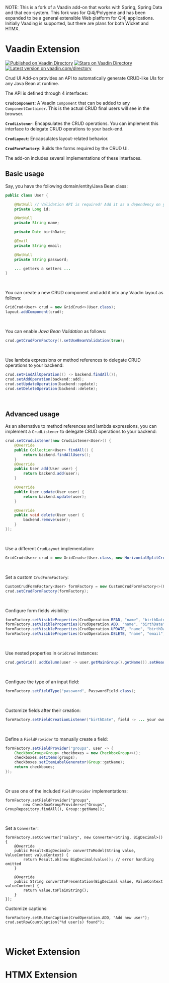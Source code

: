 NOTE: This is a fork of a Vaadin add-on that works with Spring, Spring Data and that eco-system. 
This fork was for Qi4j/Polygene and has been expanded to be a general extensible Web platform 
for Qi4j applications. Initially Vaading is supported, but there are plans for both Wicket and HTMX.

# Vaadin Extension

[![Published on Vaadin  Directory](https://img.shields.io/badge/Vaadin%20Directory-published-00b4f0.svg)](https://vaadin.com/directory/component/crud-ui-add-on)
[![Stars on Vaadin Directory](https://img.shields.io/vaadin-directory/star/crud-ui-add-on.svg)](https://vaadin.com/directory/component/crud-ui-add-on)
[![Latest version on vaadin.com/directory](https://img.shields.io/vaadin-directory/v/crud-ui-add-on.svg)](https://img.shields.io/vaadin-directory/v/crud-ui-add-on.svg)

Crud UI Add-on provides an API to automatically generate CRUD-like UIs for any Java Bean at runtime.

The API is defined through 4 interfaces:

**`CrudComponent`**: A Vaadin `Component` that can be added to any `ComponentContainer`. This is the actual CRUD final users will see in the browser.

**`CrudListener`**: Encapsulates the CRUD operations. You can implement this interface to delegate CRUD operations to your back-end.

**`CrudLayout`**: Encapsulates layout-related behavior.

**`CrudFormFactory`**: Builds the forms required by the CRUD UI.

The add-on includes several implementations of these interfaces.

## Basic usage

Say, you have the following domain/entity/Java Bean class:
```java
public class User {

    @NotNull // Validation API is required! Add it as a dependency on your project
    private Long id;

    @NotNull
    private String name;

    private Date birthDate;

    @Email
    private String email;

    @NotNull
    private String password;

    ... getters & setters ...
}
```
&nbsp;

You can create a new CRUD component and add it into any Vaadin layout as follows:
```java
GridCrud<User> crud = new GridCrud<>(User.class);
layout.addComponent(crud);
```
&nbsp;

You can enable _Java Bean Validation_ as follows:
```java
crud.getCrudFormFactory().setUseBeanValidation(true);
```
&nbsp;

Use lambda expressions or method references to delegate CRUD operations to your backend:
```java
crud.setFindAllOperation(() -> backend.findAll());
crud.setAddOperation(backend::add);
crud.setUpdateOperation(backend::update);
crud.setDeleteOperation(backend::delete);
```
&nbsp;

## Advanced usage

As an alternative to method references and lambda expressions, you can implement a `CrudListener` to delegate CRUD operations to your backend:
```java
crud.setCrudListener(new CrudListener<User>() {
    @Override
    public Collection<User> findAll() {
        return backend.findAllUsers();
    }
    @Override
    public User add(User user) {
        return backend.add(user);
    }

    @Override
    public User update(User user) {
        return backend.update(user);
    }

    @Override
    public void delete(User user) {
        backend.remove(user);
    }
});
```
&nbsp;

Use a different `CrudLayout` implementation:
```java
GridCrud<User> crud = new GridCrud<>(User.class, new HorizontalSplitCrudLayout());
````
&nbsp;

Set a custom `CrudFormFactory`:
```java
CustomCrudFormFactory<User> formFactory = new CustomCrudFormFactory<>(User.class);
crud.setCrudFormFactory(formFactory);
```
&nbsp;

Configure form fields visibility:
```java
formFactory.setVisibleProperties(CrudOperation.READ, "name", "birthDate", "email", "groups", "mainGroup", "active");
formFactory.setVisibleProperties(CrudOperation.ADD, "name", "birthDate", "email", "password", "groups", "mainGroup", "active");
formFactory.setVisibleProperties(CrudOperation.UPDATE, "name", "birthDate", "email", "groups", "mainGroup", "active");
formFactory.setVisibleProperties(CrudOperation.DELETE, "name", "email");
````
&nbsp;

Use nested properties in `GridCrud` instances:
```java
crud.getGrid().addColumn(user -> user.getMainGroup().getName()).setHeader("Main group").setKey("key");
```
&nbsp;

Configure the type of an input field:
```java
formFactory.setFieldType("password", PasswordField.class);
```
&nbsp;

Customize fields after their creation:
```java
formFactory.setFieldCreationListener("birthDate", field -> ... your own logic here ...);
```
&nbsp;

Define a `FieldProvider` to manually create a field:
```java
formFactory.setFieldProvider("groups", user -> {
    CheckboxGroup<Group> checkboxes = new CheckboxGroup<>();
    checkboxes.setItems(groups);
    checkboxes.setItemLabelGenerator(Group::getName);
    return checkboxes;
});
```
&nbsp;

Or use one of the included `FieldProvider` implementations:
```
formFactory.setFieldProvider("groups",
        new CheckBoxGroupProvider<>("Groups", GroupRepository.findAll(), Group::getName));
```
&nbsp;

Set a `Converter`:

````
formFactory.setConverter("salary", new Converter<String, BigDecimal>() {
    @Override
    public Result<BigDecimal> convertToModel(String value, ValueContext valueContext) {
        return Result.ok(new BigDecimal(value)); // error handling omitted
    }

    @Override
    public String convertToPresentation(BigDecimal value, ValueContext valueContext) {
        return value.toPlainString();
    }
});
````

Customize captions:
```
formFactory.setButtonCaption(CrudOperation.ADD, "Add new user");
crud.setRowCountCaption("%d user(s) found");
```
&nbsp;

# Wicket Extension

# HTMX Extension

